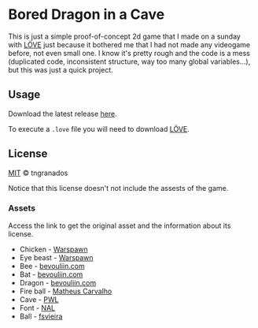 # Bored Dragon in a Cave

This is just a simple proof-of-concept 2d game that I made on a sunday with [LÖVE](https://love2d.org) just because it bothered me that I had not made any videogame before, not even small one. I know it's pretty rough and the code is a mess (duplicated code, inconsistent structure, way too many global variables…), but this was just a quick project.

## Usage

Download the latest release [here](../../releases/latest).

To execute a ```.love``` file you will need to download [LÖVE](https://love2d.org).

## License
[MIT](LICENSE) © tngranados

Notice that this license doesn't not include the assests of the game.

### Assets

Access the link to get the original asset and the information about its license.

* Chicken - [Warspawn](https://opengameart.org/content/lil-chick)
* Eye beast - [Warspawn](https://opengameart.org/content/floating-eye-beast)
* Bee - [bevouliin.com](https://opengameart.org/content/grumpy-bee-enemy-game-character)
* Bat - [bevouliin.com](https://opengameart.org/content/villain-game-character-flappy-bat-monster-flying)
* Dragon - [bevouliin.com](https://opengameart.org/content/flappy-dragon-sprite-sheets)
* Fire ball - [Matheus Carvalho](https://opengameart.org/content/fireball-vector)
* Cave - [PWL](https://opengameart.org/content/seamless-cave-in-parts)
* Font - [NAL](http://www.1001fonts.com/future-timesplitters-font.html)
* Ball - [fsvieira](https://opengameart.org/content/vector-svg-balls-with-5-colors)